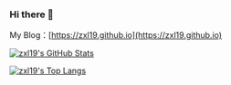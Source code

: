### Hi there 👋

My Blog：[https://zxl19.github.io](https://zxl19.github.io)

[![zxl19's GitHub Stats](https://github-readme-stats.vercel.app/api?username=zxl19&count_private=true&show_icons=true&theme=prussian)](https://github.com/zxl19)

[![zxl19's Top Langs](https://github-readme-stats.vercel.app/api/top-langs/?username=zxl19&layout=compact&theme=prussian)](https://github.com/zxl19)

<!--
**zxl19/zxl19** is a ✨ _special_ ✨ repository because its `README.md` (this file) appears on your GitHub profile.

Here are some ideas to get you started:

- 🔭 I’m currently working on ...
- 🌱 I’m currently learning ...
- 👯 I’m looking to collaborate on ...
- 🤔 I’m looking for help with ...
- 💬 Ask me about ...
- 📫 How to reach me: ...
- 😄 Pronouns: ...
- ⚡ Fun fact: ...
-->
